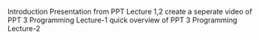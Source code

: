 Introduction
Presentation from PPT Lecture 1,2
create a seperate video of PPT 3
Programming Lecture-1
quick overview of PPT 3
Programming Lecture-2
